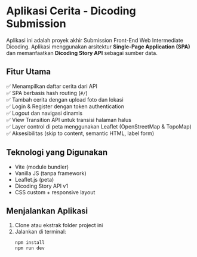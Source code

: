 # Aplikasi Cerita - Dicoding Submission

Aplikasi ini adalah proyek akhir Submission Front-End Web Intermediate Dicoding. Aplikasi menggunakan arsitektur **Single-Page Application (SPA)** dan memanfaatkan **Dicoding Story API** sebagai sumber data.

## Fitur Utama

✅ Menampilkan daftar cerita dari API  
✅ SPA berbasis hash routing (`#/`)  
✅ Tambah cerita dengan upload foto dan lokasi  
✅ Login & Register dengan token authentication  
✅ Logout dan navigasi dinamis  
✅ View Transition API untuk transisi halaman halus  
✅ Layer control di peta menggunakan Leaflet (OpenStreetMap & TopoMap)  
✅ Aksesibilitas (skip to content, semantic HTML, label form)

## Teknologi yang Digunakan

- Vite (module bundler)
- Vanilla JS (tanpa framework)
- Leaflet.js (peta)
- Dicoding Story API v1
- CSS custom + responsive layout

## Menjalankan Aplikasi

1. Clone atau ekstrak folder project ini
2. Jalankan di terminal:
   ```bash
   npm install
   npm run dev
   ```
